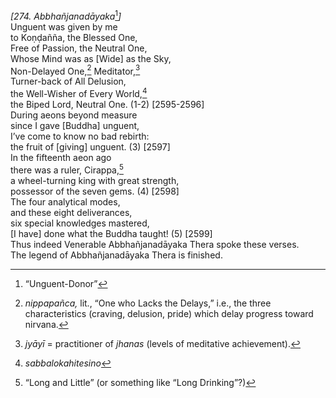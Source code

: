 *\[274. Abbhañjanadāyaka*[^1]*\]*  
Unguent was given by me  
to Koṇḍañña, the Blessed One,  
Free of Passion, the Neutral One,  
Whose Mind was as \[Wide\] as the Sky,  
Non-Delayed One,[^2] Meditator,[^3]  
Turner-back of All Delusion,  
the Well-Wisher of Every World,[^4]  
the Biped Lord, Neutral One. (1-2) \[2595-2596\]  
During aeons beyond measure  
since I gave \[Buddha\] unguent,  
I’ve come to know no bad rebirth:  
the fruit of \[giving\] unguent. (3) \[2597\]  
In the fifteenth aeon ago  
there was a ruler, Cirappa,[^5]  
a wheel-turning king with great strength,  
possessor of the seven gems. (4) \[2598\]  
The four analytical modes,  
and these eight deliverances,  
six special knowledges mastered,  
\[I have\] done what the Buddha taught! (5) \[2599\]  
Thus indeed Venerable Abbhañjanadāyaka Thera spoke these verses.  
The legend of Abbhañjanadāyaka Thera is finished.  
[^1]: “Unguent-Donor”  
[^2]: *nippapañca,* lit., “One who Lacks the Delays,” i.e., the three
    characteristics (craving, delusion, pride) which delay progress
    toward nirvana.  
[^3]: *jyāyī* = practitioner of *jhanas* (levels of meditative
    achievement).  
[^4]: *sabbalokahitesino*  
[^5]: “Long and Little” (or something like “Long Drinking”?)
